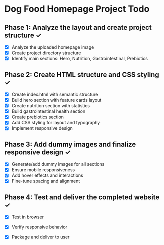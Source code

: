 # Dog Food Homepage Project Todo

## Phase 1: Analyze the layout and create project structure ✓
- [x] Analyze the uploaded homepage image
- [x] Create project directory structure
- [x] Identify main sections: Hero, Nutrition, Gastrointestinal, Prebiotics

## Phase 2: Create HTML structure and CSS styling ✓
- [x] Create index.html with semantic structure
- [x] Build hero section with feature cards layout
- [x] Create nutrition section with statistics
- [x] Build gastrointestinal health section
- [x] Create prebiotics section
- [x] Add CSS styling for layout and typography
- [x] Implement responsive design

## Phase 3: Add dummy images and finalize responsive design ✓
- [x] Generate/add dummy images for all sections
- [x] Ensure mobile responsiveness
- [x] Add hover effects and interactions
- [x] Fine-tune spacing and alignment

## Phase 4: Test and deliver the completed website ✓
- [x] Test in browser
- [x] Verify responsive behavior
- [x] Package and deliver to user

